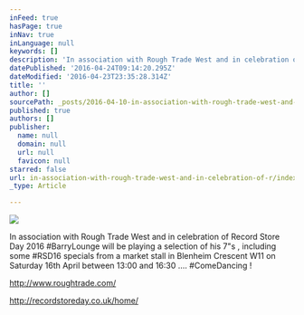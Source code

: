 ```yaml
---
inFeed: true
hasPage: true
inNav: true
inLanguage: null
keywords: []
description: 'In association with Rough Trade West and in celebration of Record Store Day 2016 #BarryLounge will be playing a selection of his 7"s , including some #RSD16 specials from a market stall in Blenheim Crescent W11 on Saturday 16th April between 13:00 and 16:30 .... #ComeDancing !'
datePublished: '2016-04-24T09:14:20.295Z'
dateModified: '2016-04-23T23:35:28.314Z'
title: ''
author: []
sourcePath: _posts/2016-04-10-in-association-with-rough-trade-west-and-in-celebration-of-r.md
published: true
authors: []
publisher:
  name: null
  domain: null
  url: null
  favicon: null
starred: false
url: in-association-with-rough-trade-west-and-in-celebration-of-r/index.html
_type: Article

---
```

![](https://the-grid-user-content.s3-us-west-2.amazonaws.com/e640fc24-ae88-4b01-8246-10dd2d67197f.jpg)

In association with Rough Trade West and in celebration of Record Store Day 2016 \#BarryLounge will be playing a selection of his 7"s , including some \#RSD16 specials from a market stall in Blenheim Crescent W11 on Saturday 16th April between 13:00 and 16:30 .... \#ComeDancing !

http://www.roughtrade.com/

http://recordstoreday.co.uk/home/